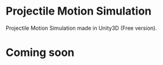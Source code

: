 Projectile Motion Simulation
=====================

Projectile Motion Simulation made in Unity3D (Free version).

Coming soon
=====================
